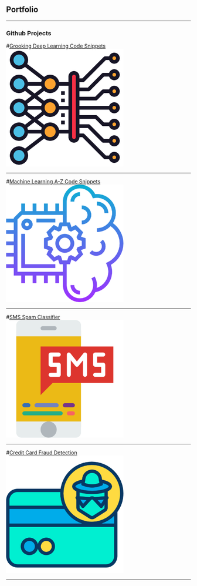 ## Portfolio

---

### Github Projects

#[Grooking Deep Learning Code Snippets](https://github.com/siddhesh1598/GrookingDeepLearning) <br>
<img src="images/Grooking_Deep_Learning.png" width="320" height="320" />

---

#[Machine Learning A-Z Code Snippets](https://github.com/siddhesh1598/MachineLearningAtoZ) <br>
<img src="images/Machine_Learning_A-Z.png" width="320" height="320" />

---

#[SMS Spam Classifier](https://github.com/siddhesh1598/SMS_Spam_Classifier) <br>
<img src="images/SMS_Fraud_Detection.png" width="320" height="320" />

---

#[Credit Card Fraud Detection](https://github.com/siddhesh1598/Credit_Card_Fraud_Detection) <br>
<img src="images/Credit_Card_Fraud_Detection.png" width="320" height="320" />

---



<!-- [Project 2 Title](/pdf/sample_presentation.pdf)
<img src="images/dummy_thumbnail.jpg?raw=true"/> -->


<!-- [Project 3 Title](http://example.com/)
<img src="images/dummy_thumbnail.jpg?raw=true"/> -->


 
<!-- ### Category Name 2 -->

<!-- - [Project 1 Title](http://example.com/)
- [Project 2 Title](http://example.com/)
- [Project 3 Title](http://example.com/)
- [Project 4 Title](http://example.com/)
- [Project 5 Title](http://example.com/) -->







<!-- <p style="font-size:11px">Page template forked from <a href="https://github.com/evanca/quick-portfolio">evanca</a></p> -->
<!-- Remove above link if you don't want to attibute -->
